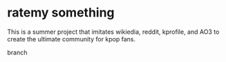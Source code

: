 # ratemy something
This is a summer project that imitates wikiedia, reddit, kprofile, and AO3 to create the ultimate community for kpop fans. 

branch